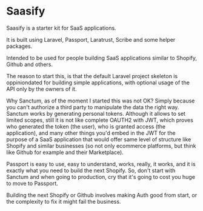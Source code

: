 # Saasify

Saasify is a starter kit for SaaS applications.

It is built using Laravel, Passport, Laratrust, Scribe and some helper packages.

Intended to be used for people building SaaS applications similar to Shopify, Github and others.

The reason to start this, is that the default Laravel project skeleton is oppiniondated for building simple applications, with optional usage of the API only by the owners of it.

Why Sanctum, as of the moment I started this was not OK? Simply because you can't authorize a third party to manipulate the data the right way. Sanctum works by generating personal tokens. Although it allows to set limited scopes, still it is not like complete OAUTH2 with JWT, which proves who generated the token (the user), who is granted access (the application), and many other things you'd embed in the JWT for the purpose of a SaaS application that would offer same level of structure like Shopify and similar businesses (so not only ecommerce platforms, but think like Github for example and their Marketplace).

Passport is easy to use, easy to understand, works, really, it works, and it is exactly what you need to build the next Shopify. So, don't start with Sanctum and when going to production, cry that it's going to cost you huge to move to Passport.

Building the next Shopify or Github involves making Auth good from start, or the complexity to fix it might fail the business.

